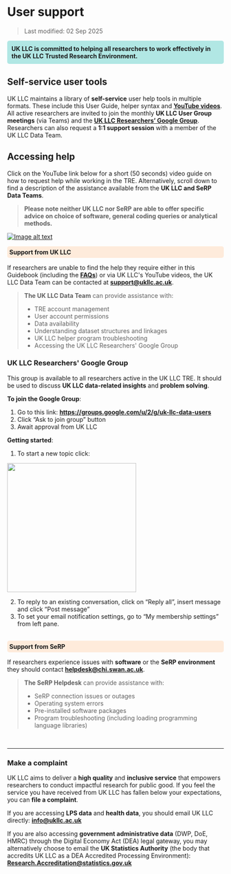 # User support
>Last modified: 02 Sep 2025
<div style="background-color: rgba(0, 178, 169, 0.3); padding: 10px; border-radius: 5px;"><strong>UK LLC is committed to helping all researchers to work effectively in the UK LLC Trusted Research Environment.</strong></div style>

## Self-service user tools
UK LLC maintains a library of **self-service** user help tools in multiple formats.  These include this User Guide, helper syntax and <strong><a href="https://www.youtube.com/@ukllcollab" target="_blank" rel="noopener noreferrer">YouTube videos</a></strong>.
All active researchers are invited to join the monthly **UK LLC User Group meetings** (via Teams) and the [**UK LLC Researchers’ Google Group**](#uk-llc-researchers-google-group). Researchers can also request a **1:1 support session** with a member of the UK LLC Data Team.

## Accessing help

Click on the YouTube link below for a short (50 seconds) video guide on how to request help while working in the TRE.
Alternatively, scroll down to find a description of the assistance available from the **UK LLC and SeRP Data Teams**.

> **Please note neither UK LLC nor SeRP are able to offer specific advice on choice of software, general coding queries or analytical methods.**

[![Image alt text](https://img.youtube.com/vi/K1mkECx73ow/0.jpg)](https://www.youtube.com/watch?v=K1mkECx73ow)

<div style="background-color: rgba(255, 218, 185, 0.5); padding: 5px; border-radius: 5px;"><strong>Support from UK LLC</strong></div>

If researchers are unable to find the help they require either in this Guidebook (including the [**FAQs**](../FAQ/faq_intro.md)) or via UK LLC's YouTube videos, the UK LLC Data Team can be contacted at [**support@ukllc.ac.uk**](mailto:support@ukllc.ac.uk). 

> **The UK LLC Data Team** can provide assistance with:
>* TRE account management
>* User account permissions
>* Data availability
>* Understanding dataset structures and linkages
>* UK LLC helper program troubleshooting
>* Accessing the UK LLC Researchers' Google Group

### UK LLC Researchers' Google Group

This group is available to all researchers active in the UK LLC TRE. It should be used to discuss **UK LLC data-related insights** and **problem solving**.

**To join the Google Group**:
1.	Go to this link: <strong><a href="https://groups.google.com/u/2/g/uk-llc-data-users" target="_blank" rel="noopener noreferrer">https://groups.google.com/u/2/g/uk-llc-data-users</a></strong>
2.	Click “Ask to join group” button
3.	Await approval from UK LLC

**Getting started**:
1.	To start a new topic click:

<img src="../images/user_guide/GoogleGroups.png" width="300">

2.	To reply to an existing conversation, click on “Reply all”, insert message and click “Post message”
3.	To set your email notification settings, go to “My membership settings” from left pane.
<br>


<div style="background-color: rgba(255, 218, 185, 0.5); padding: 5px; border-radius: 5px;"><strong>Support from SeRP</strong></div>

If researchers experience issues with **software** or the **SeRP environment** they should contact [**helpdesk@chi.swan.ac.uk**](mailto:helpdesk@chi.swan.ac.uk).
>**The SeRP Helpdesk** can provide assistance with:
>* SeRP connection issues or outages
>* Operating system errors
>* Pre-installed software packages
>* Program troubleshooting (including loading programming language libraries)

<br>

***
### Make a complaint
UK LLC aims to deliver a **high quality** and **inclusive service** that empowers researchers to conduct impactful research for public good. If you feel the service you have received from UK LLC has fallen below your expectations, you can **file a complaint**.

If you are accessing **LPS data** and **health data**, you should email UK LLC directly: [**info@ukllc.ac.uk**](mailto:info@ukllc.ac.uk)

If you are also accessing **government administrative data** (DWP, DoE, HMRC) through the Digital Economy Act (DEA) legal gateway, you may alternatively choose to email the **UK Statistics Authority** (the body that accredits UK LLC as a DEA Accredited Processing Environment): [**Research.Accreditation@statistics.gov.uk**](mailto:Research.Accreditation@statistics.gov.uk)
